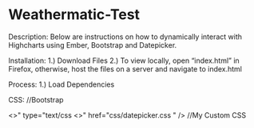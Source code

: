 # Weathermatic-Test

Description: 
Below are instructions on how to dynamically interact with Highcharts using Ember, Bootstrap and Datepicker.

Installation:
1.) Download Files
2.) To view locally, open “index.html” in Firefox, otherwise, host the files on a server and navigate to index.html

Process:
1.) Load Dependencies

CSS:
//Bootstrap 
<link rel="stylesheet ><>" href="https://maxcdn.bootstrapcdn.com/bootstrap/3.3.4/css/bootstrap.min.css <view-source:https://maxcdn.bootstrapcdn.com/bootstrap/3.3.4/css/bootstrap.min.css>”>
//Date Picker CSS
<link rel="stylesheet ><>" type="text/css <>" href="css/datepicker.css <view-source:file:///Users/elonmitchell/Desktop/Weathermatic-Test/css/datepicker.css>" />
//My Custom CSS
<link rel="stylesheet ><>" href="css/style.css <view-source:file:///Users/elonmitchell/Desktop/Weathermatic-Test/css/style.css>”>

Note: Place this in the <head> of your HTML

JS (Place before body tag):
//JQuery
//Bootstrap
//Moment
//Date Picker
//High Charts
//Main

Note: Place this before the end </body> of your HTML


